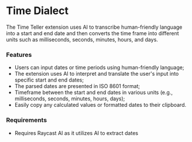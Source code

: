 # Time Dialect

The Time Teller extension uses AI to transcribe human-friendly language into a start and end date and then converts the time frame into different units such as milliseconds, seconds, minutes, hours, and days.

### Features
- Users can input dates or time periods using human-friendly language;
- The extension uses AI to interpret and translate the user's input into specific start and end dates;
- The parsed dates are presented in ISO 8601 format;
- Timeframe between the start and end dates in various units (e.g., milliseconds, seconds, minutes, hours, days);
- Easily copy any calculated values or formatted dates to their clipboard.

### Requirements
- Requires Raycast AI as it utilizes AI to extract dates
